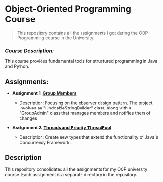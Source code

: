 # Object-Oriented Programming Course
> This repository contains all the assignments i got during the OOP-Programming course in the University.

### *Course Description:*
This course provides fundamental tools for structured programming in Java and Python.

## Assignments:

- **Assignment 1: [Group Members](https://github.com/DorYanay/Object-Oriented-Programming/tree/main/Group_Members)**
   - Description: Focusing on the observer design pattern. The project involves an "UndoableStringBuilder" class, along with a "GroupAdmin" class that manages members and notifies them of changes

- **Assignment 2: [Threads and Priority ThreadPool](https://github.com/DorYanay/Object-Oriented-Programming/tree/main/Threads_and_Priority_ThreadPool)**
   - Description: Create new types that extend the functionality of Java`s Concurrency Framework.

## Description

This repository consolidates all the assignments for my OOP university course. Each assignment is a separate directory in the repository.

